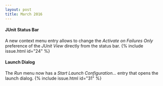 ```yaml
---
layout: post
title: March 2016
---
```


#### JUnit Status Bar
A new context menu entry allows to change the _Activate on Failures Only_ preference of 
the _JUnit View_ directly from the status bar. {% include issue.html id="24" %}

#### Launch Dialog
The _Run_ menu now has a _Start Launch Configuration..._ entry that opens the launch dialog. 
{% include issue.html id="31" %}